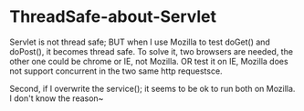 # ThreadSafe-about-Servlet
Servlet is not thread safe; BUT when I use Mozilla to test doGet() and doPost(), it becomes thread safe.
To solve it, two browsers are needed, the other one could be chrome or IE, not Mozilla.
OR test it on IE, Mozilla does not support concurrent in the two same http requestsce.

Second, if I overwrite the service(); it seems to be ok to run both on Mozilla. I don't know the reason~
